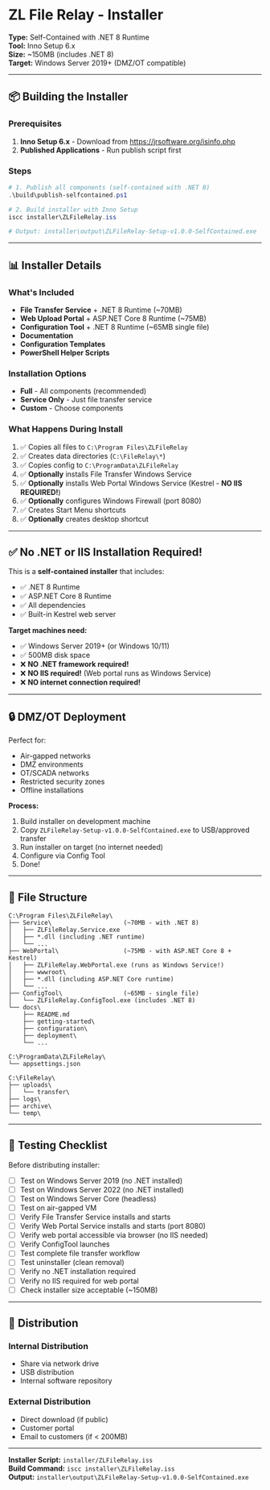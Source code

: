 # ZL File Relay - Installer

**Type:** Self-Contained with .NET 8 Runtime  
**Tool:** Inno Setup 6.x  
**Size:** ~150MB (includes .NET 8)  
**Target:** Windows Server 2019+ (DMZ/OT compatible)

---

## 📦 Building the Installer

### Prerequisites
1. **Inno Setup 6.x** - Download from https://jrsoftware.org/isinfo.php
2. **Published Applications** - Run publish script first

### Steps

```powershell
# 1. Publish all components (self-contained with .NET 8)
.\build\publish-selfcontained.ps1

# 2. Build installer with Inno Setup
iscc installer\ZLFileRelay.iss

# Output: installer\output\ZLFileRelay-Setup-v1.0.0-SelfContained.exe
```

---

## 📊 Installer Details

### What's Included
- **File Transfer Service** + .NET 8 Runtime (~70MB)
- **Web Upload Portal** + ASP.NET Core 8 Runtime (~75MB)
- **Configuration Tool** + .NET 8 Runtime (~65MB single file)
- **Documentation**
- **Configuration Templates**
- **PowerShell Helper Scripts**

### Installation Options
- **Full** - All components (recommended)
- **Service Only** - Just file transfer service
- **Custom** - Choose components

### What Happens During Install
1. ✅ Copies all files to `C:\Program Files\ZLFileRelay`
2. ✅ Creates data directories (`C:\FileRelay\*`)
3. ✅ Copies config to `C:\ProgramData\ZLFileRelay`
4. ✅ **Optionally** installs File Transfer Windows Service
5. ✅ **Optionally** installs Web Portal Windows Service (Kestrel - **NO IIS REQUIRED!**)
6. ✅ **Optionally** configures Windows Firewall (port 8080)
7. ✅ Creates Start Menu shortcuts
8. ✅ **Optionally** creates desktop shortcut

---

## ✅ No .NET or IIS Installation Required!

This is a **self-contained installer** that includes:
- ✅ .NET 8 Runtime
- ✅ ASP.NET Core 8 Runtime  
- ✅ All dependencies
- ✅ Built-in Kestrel web server

**Target machines need:**
- ✅ Windows Server 2019+ (or Windows 10/11)
- ✅ 500MB disk space
- ❌ **NO .NET framework required!**
- ❌ **NO IIS required!** (Web portal runs as Windows Service)
- ❌ **NO internet connection required!**

---

## 🔒 DMZ/OT Deployment

Perfect for:
- Air-gapped networks
- DMZ environments
- OT/SCADA networks
- Restricted security zones
- Offline installations

**Process:**
1. Build installer on development machine
2. Copy `ZLFileRelay-Setup-v1.0.0-SelfContained.exe` to USB/approved transfer
3. Run installer on target (no internet needed)
4. Configure via Config Tool
5. Done!

---

## 🎯 File Structure

```
C:\Program Files\ZLFileRelay\
├── Service\                    (~70MB - with .NET 8)
│   ├── ZLFileRelay.Service.exe
│   ├── *.dll (including .NET runtime)
│   └── ...
├── WebPortal\                  (~75MB - with ASP.NET Core 8 + Kestrel)
│   ├── ZLFileRelay.WebPortal.exe (runs as Windows Service!)
│   ├── wwwroot\
│   ├── *.dll (including ASP.NET Core runtime)
│   └── ...
├── ConfigTool\                 (~65MB - single file)
│   └── ZLFileRelay.ConfigTool.exe (includes .NET 8)
└── docs\
    ├── README.md
    ├── getting-started\
    ├── configuration\
    ├── deployment\
    └── ...

C:\ProgramData\ZLFileRelay\
└── appsettings.json

C:\FileRelay\
├── uploads\
│   └── transfer\
├── logs\
├── archive\
└── temp\
```

---


## 📝 Testing Checklist

Before distributing installer:

- [ ] Test on Windows Server 2019 (no .NET installed)
- [ ] Test on Windows Server 2022 (no .NET installed)
- [ ] Test on Windows Server Core (headless)
- [ ] Test on air-gapped VM
- [ ] Verify File Transfer Service installs and starts
- [ ] Verify Web Portal Service installs and starts (port 8080)
- [ ] Verify web portal accessible via browser (no IIS needed)
- [ ] Verify ConfigTool launches
- [ ] Test complete file transfer workflow
- [ ] Test uninstaller (clean removal)
- [ ] Verify no .NET installation required
- [ ] Verify no IIS required for web portal
- [ ] Check installer size acceptable (~150MB)

---

## 🚀 Distribution

### Internal Distribution
- Share via network drive
- USB distribution
- Internal software repository

### External Distribution
- Direct download (if public)
- Customer portal
- Email to customers (if < 200MB)

---

**Installer Script:** `installer/ZLFileRelay.iss`  
**Build Command:** `iscc installer\ZLFileRelay.iss`  
**Output:** `installer\output\ZLFileRelay-Setup-v1.0.0-SelfContained.exe`


